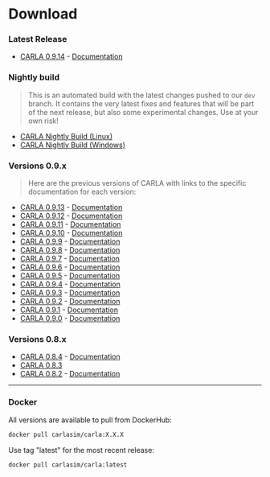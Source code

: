 # Download

### Latest Release

- [CARLA 0.9.14](https://github.com/carla-simulator/carla/releases/tag/0.9.14/) - [Documentation](https://carla.readthedocs.io/en/0.9.14/)

### Nightly build

> This is an automated build with the latest changes pushed to our `dev`
> branch. It contains the very latest fixes and features that will be part of the
> next release, but also some experimental changes. Use at your own risk!

- [CARLA Nightly Build (Linux)](https://carla-releases.s3.eu-west-3.amazonaws.com/Linux/Dev/CARLA_Latest.tar.gz)  
- [CARLA Nightly Build (Windows)](https://carla-releases.s3.eu-west-3.amazonaws.com/Windows/Dev/CARLA_Latest.zip)  

### Versions 0.9.x

> Here are the previous versions of CARLA with links to the specific documentation for each version:

- [CARLA 0.9.13](https://github.com/carla-simulator/carla/releases/tag/0.9.13/) - [Documentation](https://carla.readthedocs.io/en/0.9.13/)
- [CARLA 0.9.12](https://github.com/carla-simulator/carla/releases/tag/0.9.12/) - [Documentation](https://carla.readthedocs.io/en/0.9.12/)
- [CARLA 0.9.11](https://github.com/carla-simulator/carla/releases/tag/0.9.11/) - [Documentation](https://carla.readthedocs.io/en/0.9.11/)
- [CARLA 0.9.10](https://github.com/carla-simulator/carla/releases/tag/0.9.10/) - [Documentation](https://carla.readthedocs.io/en/0.9.10/)
- [CARLA 0.9.9](https://github.com/carla-simulator/carla/releases/tag/0.9.9/) - [Documentation](https://carla.readthedocs.io/en/0.9.9/)
- [CARLA 0.9.8](https://github.com/carla-simulator/carla/releases/tag/0.9.8/) - [Documentation](https://carla.readthedocs.io/en/0.9.8/)
- [CARLA 0.9.7](https://github.com/carla-simulator/carla/releases/tag/0.9.7/) - [Documentation](https://carla.readthedocs.io/en/0.9.7/)
- [CARLA 0.9.6](https://github.com/carla-simulator/carla/releases/tag/0.9.6/) - [Documentation](https://carla.readthedocs.io/en/0.9.6/)
- [CARLA 0.9.5](https://github.com/carla-simulator/carla/releases/tag/0.9.5/) - [Documentation](https://carla.readthedocs.io/en/0.9.5/)
- [CARLA 0.9.4](https://github.com/carla-simulator/carla/releases/tag/0.9.4/) - [Documentation](https://carla.readthedocs.io/en/0.9.4/)
- [CARLA 0.9.3](https://github.com/carla-simulator/carla/releases/tag/0.9.3/) - [Documentation](https://carla.readthedocs.io/en/0.9.3/)
- [CARLA 0.9.2](https://github.com/carla-simulator/carla/releases/tag/0.9.2/) - [Documentation](https://carla.readthedocs.io/en/0.9.2/)
- [CARLA 0.9.1](https://github.com/carla-simulator/carla/releases/tag/0.9.1/) - [Documentation](https://carla.readthedocs.io/en/0.9.1/)
- [CARLA 0.9.0](https://github.com/carla-simulator/carla/releases/tag/0.9.0/) - [Documentation](https://carla.readthedocs.io/en/0.9.0/)

### Versions 0.8.x

- [CARLA 0.8.4](https://github.com/carla-simulator/carla/releases/tag/0.8.4/) - [Documentation](https://carla.readthedocs.io/en/0.8.4/)
- [CARLA 0.8.3](https://github.com/carla-simulator/carla/releases/tag/0.8.3/)
- [CARLA 0.8.2](https://github.com/carla-simulator/carla/releases/tag/0.8.2/) - [Documentation](https://carla.readthedocs.io/en/stable/)

- - -

### Docker

All versions are available to pull from DockerHub:

```sh
docker pull carlasim/carla:X.X.X
```

Use tag "latest" for the most recent release:

```sh
docker pull carlasim/carla:latest
```
